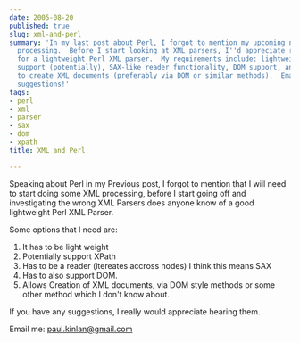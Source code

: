 ```yaml
---
date: 2005-08-20
published: true
slug: xml-and-perl
summary: 'In my last post about Perl, I forgot to mention my upcoming need for XML
  processing.  Before I start looking at XML parsers, I''d appreciate recommendations
  for a lightweight Perl XML parser.  My requirements include: lightweight, XPath
  support (potentially), SAX-like reader functionality, DOM support, and the ability
  to create XML documents (preferably via DOM or similar methods).  Email me your
  suggestions!'
tags:
- perl
- xml
- parser
- sax
- dom
- xpath
title: XML and Perl

---
```

Speaking about Perl in my Previous post, I forgot to mention that I will need to start doing some XML processing, before I start going off and investigating the wrong XML Parsers does anyone know of a good lightweight Perl XML Parser.<p />Some options that I need are:<ol>
<li>It has to be light weight</li>
<li>Potentially support XPath</li>
<li>Has to be a reader (itereates accross nodes) I think this means SAX</li>
<li>Has to also support DOM.</li>
<li>Allows Creation of XML documents, via DOM style methods or some other method which I don't know about.</li>
</ol><p>If you have any suggestions, I really would appreciate hearing them.</p><p>Email me: <a href="mailto:paul.kinlan@gmail.com">paul.kinlan@gmail.com</a></p><p />

